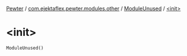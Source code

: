 [Pewter](../../index.md) / [com.ejektaflex.pewter.modules.other](../index.md) / [ModuleUnused](index.md) / [&lt;init&gt;](./-init-.md)

# &lt;init&gt;

`ModuleUnused()`
